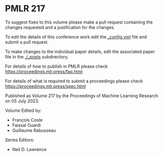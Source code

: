 # PMLR 217

To suggest fixes to this volume please make a pull request containing the changes requested and a justification for the changes.

To edit the details of this conference work edit the [_config.yml](./_config.yml) file and submit a pull request.

To make changes to the individual paper details, edit the associated paper file in the [./_posts](./_posts) subdirectory.

For details of how to publish in PMLR please check https://proceedings.mlr.press/faq.html

For details of what is required to submit a proceedings please check https://proceedings.mlr.press/spec.html



Published as Volume 217 by the Proceedings of Machine Learning Research on 05 July 2023.

Volume Edited by:
  * François Coste
  * Faissal Ouardi
  * Guillaume Rabusseau

Series Editors:
  * Neil D. Lawrence
